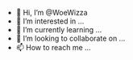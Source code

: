 - 👋 Hi, I’m @WoeWizza
- 👀 I’m interested in ...
- 🌱 I’m currently learning ...
- 💞️ I’m looking to collaborate on ...
- 📫 How to reach me ...

<!---
WoeWizza/WoeWizza is a ✨ special ✨ repository because its `README.md` (this file) appears on your GitHub profile.
You can click the Preview link to take a look at your changes.
--->
